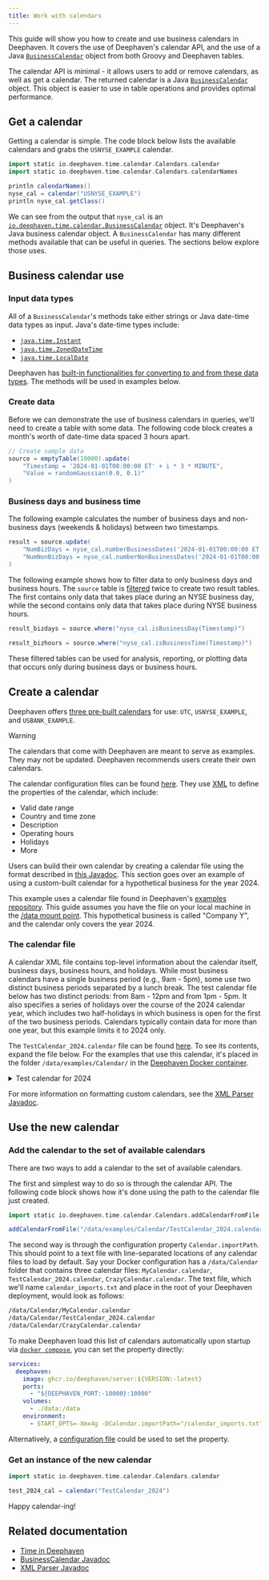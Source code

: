 ```yaml
---
title: Work with calendars
---
```


This guide will show you how to create and use business calendars in Deephaven. It covers the use of Deephaven's calendar API, and the use of a Java [`BusinessCalendar`](/core/javadoc/io/deephaven/time/calendar/BusinessCalendar.html) object from both Groovy and Deephaven tables.

The calendar API is minimal - it allows users to add or remove calendars, as well as get a calendar. The returned calendar is a Java [`BusinessCalendar`](/core/javadoc/io/deephaven/time/calendar/BusinessCalendar.html) object. This object is easier to use in table operations and provides optimal performance.

## Get a calendar

Getting a calendar is simple. The code block below lists the available calendars and grabs the `USNYSE_EXAMPLE` calendar.

```groovy test-set=1 order=:log
import static io.deephaven.time.calendar.Calendars.calendar
import static io.deephaven.time.calendar.Calendars.calendarNames

println calendarNames()
nyse_cal = calendar("USNYSE_EXAMPLE")
println nyse_cal.getClass()
```

We can see from the output that `nyse_cal` is an [`io.deephaven.time.calendar.BusinessCalendar`](/core/javadoc/io/deephaven/time/calendar/BusinessCalendar.html) object. It's Deephaven's Java business calendar object. A `BusinessCalendar` has many different methods available that can be useful in queries. The sections below explore those uses.

## Business calendar use

### Input data types

All of a `BusinessCalendar`'s methods take either strings or Java date-time data types as input. Java's date-time types include:

- [`java.time.Instant`](https://docs.oracle.com/en/java/javase/11/docs/api/java.base/java/time/Instant.html)
- [`java.time.ZonedDateTime`](https://docs.oracle.com/en/java/javase/11/docs/api/java.base/java/time/ZonedDateTime.html)
- [`java.time.LocalDate`](https://docs.oracle.com/en/java/javase/11/docs/api/java.base/java/time/LocalDate.html)

Deephaven has [built-in functionalities for converting to and from these data types](../conceptual/time-in-deephaven.md#1-built-in-java-functions). The methods will be used in examples below.

### Create data

Before we can demonstrate the use of business calendars in queries, we'll need to create a table with some data. The following code block creates a month's worth of date-time data spaced 3 hours apart.

```groovy test-set=1 order=source
// Create sample data
source = emptyTable(10000).update(
    "Timestamp = '2024-01-01T00:00:00 ET' + i * 3 * MINUTE",
    "Value = randomGaussian(0.0, 0.1)"
)
```

### Business days and business time

The following example calculates the number of business days and non-business days (weekends & holidays) between two timestamps.

```groovy test-set=1 order=result
result = source.update(
    "NumBizDays = nyse_cal.numberBusinessDates('2024-01-01T00:00:00 ET', Timestamp)",
    "NumNonBizDays = nyse_cal.numberNonBusinessDates('2024-01-01T00:00:00 ET', Timestamp)"
)
```

The following example shows how to filter data to only business days and business hours.
The `source` table is [filtered](./use-filters.md) twice to create two result tables. The first contains only data that takes place during an NYSE business day, while the second contains only data that takes place during NYSE business hours.

```groovy test-set=1 order=result_bizdays,result_bizhours
result_bizdays = source.where("nyse_cal.isBusinessDay(Timestamp)")

result_bizhours = source.where("nyse_cal.isBusinessTime(Timestamp)")
```

These filtered tables can be used for analysis, reporting, or plotting data that occurs only during business days or business hours.

## Create a calendar

Deephaven offers [three pre-built calendars](#get-a-calendar) for use: `UTC`, `USNYSE_EXAMPLE`, and `USBANK_EXAMPLE`.

> [!WARNING]
> The calendars that come with Deephaven are meant to serve as examples. They may not be updated. Deephaven recommends users create their own calendars.

The calendar configuration files can be found [here](https://github.com/deephaven/deephaven-core/tree/main/props/configs/src/main/resources/calendar). They use [XML](https://en.wikipedia.org/wiki/XML) to define the properties of the calendar, which include:

- Valid date range
- Country and time zone
- Description
- Operating hours
- Holidays
- More

Users can build their own calendar by creating a calendar file using the format described in [this Javadoc](/core/javadoc/io/deephaven/time/calendar/BusinessCalendarXMLParser.html). This section goes over an example of using a custom-built calendar for a hypothetical business for the year 2024.

This example uses a calendar file found in Deephaven's [examples repository](https://github.com/deephaven/examples/tree/main/Calendar). This guide assumes you have the file on your local machine in the [/data mount point](../conceptual/docker-data-volumes.md). This hypothetical business is called "Company Y", and the calendar only covers the year 2024.

### The calendar file

A calendar XML file contains top-level information about the calendar itself, business days, business hours, and holidays. While most business calendars have a single business period (e.g., 9am - 5pm), some use two distinct business periods separated by a lunch break. The test calendar file below has two distinct periods: from 8am - 12pm and from 1pm - 5pm. It also specifies a series of holidays over the course of the 2024 calendar year, which includes two half-holidays in which business is open for the first of the two business periods. Calendars typically contain data for more than one year, but this example limits it to 2024 only.

The `TestCalendar_2024.calendar` file can be found [here](https://github.com/deephaven/examples/blob/main/Calendar/TestCalendar_2024.calendar). To see its contents, expand the file below. For the examples that use this calendar, it's placed in the folder `/data/examples/Calendar/` in the [Deephaven Docker container](../conceptual/docker-data-volumes.md).

<details>
<summary>Test calendar for 2024</summary>

```xml
<calendar>
    <name>TestCalendar_2024</name>
    <timeZone>America/New_York</timeZone>
    <language>en</language>
    <country>US</country>
    <firstValidDate>2024-01-01</firstValidDate>
    <lastValidDate>2024-12-31</lastValidDate>
    <description>
        Test calendar for the year 2024.
        This calendar uses two business periods instead of one.
        The periods are separated by a one hour lunch break.
        This calendar file defines standard business hours, weekends, and holidays.
    </description>
        <default>
        <businessTime><open>08:00</open><close>12:00</close><open>13:00</open><close>17:00</close></businessTime>
        <weekend>Saturday</weekend>
        <weekend>Sunday</weekend>
    </default>
    <holiday>
        <date>2024-01-01</date>
    </holiday>
    <holiday>
        <date>2024-01-15</date>
    </holiday>
    <holiday>
        <date>2024-02-19</date>
    </holiday>
    <holiday>
        <date>2024-03-29</date>
    </holiday>
    <holiday>
        <date>2024-04-01</date>
        <businessTime><open>08:00</open><close>12:00</close></businessTime>
    </holiday>
    <holiday>
        <date>2024-05-27</date>
    </holiday>
    <holiday>
        <date>2024-07-04</date>
    </holiday>
    <holiday>
        <date>2024-09-02</date>
    </holiday>
    <holiday>
        <date>2024-10-31</date>
        <businessTime><open>08:00</open><close>12:00</close></businessTime>
    </holiday>
    <holiday>
        <date>2024-11-28</date>
    </holiday>
    <holiday>
        <date>2024-11-29</date>
    </holiday>
    <holiday>
        <date>2024-12-25</date>
    </holiday>
    <holiday>
        <date>2024-12-26</date>
    </holiday>
</calendar>
```

</details>

For more information on formatting custom calendars, see the [XML Parser Javadoc](/core/javadoc/io/deephaven/time/calendar/BusinessCalendarXMLParser.html).

## Use the new calendar

### Add the calendar to the set of available calendars

There are two ways to add a calendar to the set of available calendars.

The first and simplest way to do so is through the calendar API. The following code block shows how it's done using the path to the calendar file just created.

```groovy skip-test
import static io.deephaven.time.calendar.Calendars.addCalendarFromFile

addCalendarFromFile("/data/examples/Calendar/TestCalendar_2024.calendar")
```

The second way is through the configuration property `Calendar.importPath`. This should point to a text file with line-separated locations of any calendar files to load by default. Say your Docker configuration has a `/data/Calendar` folder that contains three calendar files: `MyCalendar.calendar`, `TestCalendar_2024.calendar`, `CrazyCalendar.calendar`. The text file, which we'll name `calendar_imports.txt` and place in the root of your Deephaven deployment, would look as follows:

```txt
/data/Calendar/MyCalendar.calendar
/data/Calendar/TestCalendar_2024.calendar
/data/Calendar/CrazyCalendar.calendar
```

To make Deephaven load this list of calendars automatically upon startup via [`docker compose`](https://docs.docker.com/compose/), you can set the property directly:

```yaml
services:
  deephaven:
    image: ghcr.io/deephaven/server:${VERSION:-latest}
    ports:
      - "${DEEPHAVEN_PORT:-10000}:10000"
    volumes:
      - ./data:/data
    environment:
      - START_OPTS=-Xmx4g -DCalendar.importPath="/calendar_imports.txt"
```

Alternatively, a [configuration file](./configuration/config-file.md) could be used to set the property.

### Get an instance of the new calendar

```groovy skip-test
import static io.deephaven.time.calendar.Calendars.calendar

test_2024_cal = calendar("TestCalendar_2024")
```

Happy calendar-ing!

## Related documentation

- [Time in Deephaven](../conceptual/time-in-deephaven.md)
- [BusinessCalendar Javadoc](/core/javadoc/io/deephaven/time/calendar/BusinessCalendar.html)
- [XML Parser Javadoc](/core/javadoc/io/deephaven/time/calendar/BusinessCalendarXMLParser.html)
